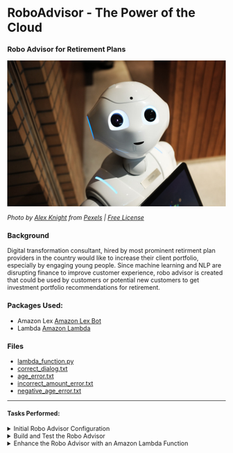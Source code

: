 # RoboAdvisor - The Power of the Cloud 

### Robo Advisor for Retirement Plans

![Robot](Images/robot.jpg)

*Photo by [Alex Knight](https://www.pexels.com/@alex-knight-1272316?utm_content=attributionCopyText&utm_medium=referral&utm_source=pexels) from [Pexels](https://www.pexels.com/photo/high-angle-photo-of-robot-2599244/?utm_content=attributionCopyText&utm_medium=referral&utm_source=pexels) | [Free License](https://www.pexels.com/photo-license/)*

### Background

Digital transformation consultant, hired by most prominent retirment plan providers in the country would like to increase their client portfolio, especially by engaging young people. Since machine learning and NLP are disrupting finance to improve customer experience, robo advisor is created that could be used by customers or potential new customers to get investment portfolio recommendations for retirement.

### Packages Used:

* Amazon Lex [Amazon Lex Bot](https://aws.amazon.com/lex/)
* Lambda [Amazon Lambda](https://aws.amazon.com/lambda/)

### Files

* [lambda_function.py](Starter_Files/lambda_function.py)
* [correct_dialog.txt](Test_Cases/correct_dialog.txt)
* [age_error.txt](Test_Cases/age_error.txt)
* [incorrect_amount_error.txt](Test_Cases/incorrect_amount_error.txt)
* [negative_age_error.txt](Test_Cases/negative_age_error.txt)

---

#### Tasks Performed:

<details>
<summary>Initial Robo Advisor Configuration</summary>

<br>1. Define an Amazon Lex Bot with a single intent that establishes a conversation about the requirements to suggest an investment portfolio for retirement</br>

<br>2. Sign in into AWS Management Console and create a new custom Amazon Lex bot `RoboAdvisor`.</br>

<br>3. Setup the following parameters:</br>
* **Bot name:** RoboAdvisor
* **Output voice**: Salli
* **Session timeout:** 5 minutes
* **Sentiment analysis:** No
* **COPPA**: No

<br>4. Create the `RecommendPortfolio` intent, and configure some sample utterances as follows: </br>
* I want to save money for my retirement
* I'm ​`{age}​` and I would like to invest for my retirement
* I'm `​{age}​` and I want to invest for my retirement
* I want the best option to invest for my retirement
* I'm worried about my retirement
* I want to invest for my retirement
* I would like to invest for my retirement

<img src="Images/sample_utterances.png" width="500" />  

<br>5. Slots used by the bot, three using built-in types and one custom slot named `riskLevel`. The three initial slots as follows:</br>

| Name             | Slot Type            | Prompt                                                                    |
| ---------------- | -------------------- | ------------------------------------------------------------------------- |
| firstName        | AMAZON.US_FIRST_NAME | Thank you for trusting on me to help, could you please give me your name? |
| age              | AMAZON.NUMBER        | How old are you?                                                          |
| investmentAmount | AMAZON.NUMBER        | How much do you want to invest?                                           |

  <br> The `riskLevel` custom slot will be used to retrieve the risk level the user is willing to take on the investment portfolio; create this custom slot as follows:</br>

   > * **Name:** riskLevel
   > * **Prompt:** What level of investment risk would you like to take?
   > * **Maximum number of retries:** 2
   > * **Prompt response cards:** 4

<img src="Images/slots.png" width="500" />

<br>Configure the response cards for the `riskLevel` slot as is shown bellow:</br>

| Card 1                              | Card 2                              |
| ----------------------------------- | ----------------------------------- |
| <img src="Images/card1.png" width="400" />  | <img src="Images/card2.png" width="400" />  |

| Card 3                              | Card 4                              |
| ----------------------------------- | ----------------------------------- |
| <img src="Images/card3.png" width="400" />  | <img src="Images/card4.png" width="400" />  |


<br>6. Move to the *Confirmation Prompt* section, and set the following messages:</br>
   * **Confirm:** Thanks, now I will look for the best investment portfolio for you.
   * **Cancel:** I will be pleased to assist you in the future.

<br>7. Leave the error handling configuration for the `RecommendPortfolio` bot with the default values.</br>

<img src="Images/error_handling.png" width="500" />

</details>


<details>
<summary>Build and Test the Robo Advisor</summary>
<br>Build the bot and test it in the chatbot window to ensure accurate user conversation.</br>

![Robo Advisor test](Images/bot-test-no-lambda.gif)

</details>

<details>
<summary>Enhance the Robo Advisor with an Amazon Lambda Function</summary>

<br>1. Create an Amazon Lambda function `recommend_portfolio()` to validate the data provided by the user on the RoboAdvisor.</br>

<br>2. Starter code provided on [lambda_function.py](Starter_Files/lambda_function.py)</br>
    
<br>3. User input Validation guidelines to complete `recommend_portfolio()`</br>
* The `age` should be greater than 21 and less than 65.
* the `investment_amount` should be equal to or greater than 5000.

<br>4. Investment Portfolio Recommendation based on the selected risk level criteria, response from the bot should be as:</br>
* **none:** "100% bonds (AGG), 0% equities (SPY)"
* **very low:** "80% bonds (AGG), 20% equities (SPY)"
* **low:** "60% bonds (AGG), 40% equities (SPY)"
* **medium:** "40% bonds (AGG), 60% equities (SPY)"
* **high:** "20% bonds (AGG), 80% equities (SPY)"
* **very high:** "0% bonds (AGG), 100% equities (SPY)"

<br>5. Test the Lambda function using the [sample test cases](Test_Cases/) provided.</br>

<br>6. Open the Amazon Lex Console and navigate to the `RecommendPortfolio` bot configuration, integrate the lambda function `recommend_portfolio()` by selecting it in the _Lambda initialization and validation_ and _Fulfillment_ sections.</br>

![bot-test-with-lambda](Images/bot-test-with-lambda.gif)

<details>
<summary>Integrate the Amazon Lex with Slack</summary>

Follow the guidelines for integrating the Bot with Slack [Integration with Slack](https://docs.aws.amazon.com/lex/latest/dg/slack-bot-association.html)

![Integrate_with_Slack](Images/Integrate_with_Slack.gif)


---


